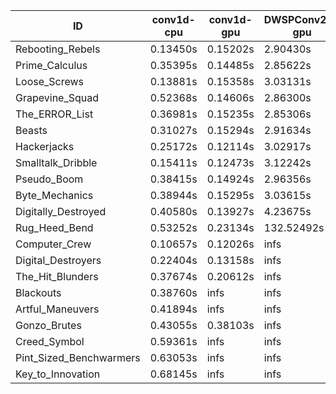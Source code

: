 |ID|conv1d-cpu|conv1d-gpu|DWSPConv2D-gpu|gemm-gpu|avg|
|-|-|-|-|-|-|
|Rebooting_Rebels|0.13450s|0.15202s|2.90430s|1.71604s|1.22672s|
|Prime_Calculus|0.35395s|0.14485s|2.85622s|1.69411s|1.26228s|
|Loose_Screws|0.13881s|0.15358s|3.03131s|1.78159s|1.27632s|
|Grapevine_Squad|0.52368s|0.14606s|2.86300s|1.75525s|1.32200s|
|The_ERROR_List|0.36981s|0.15235s|2.85306s|1.91283s|1.32201s|
|Beasts|0.31027s|0.15294s|2.91634s|1.92156s|1.32528s|
|Hackerjacks|0.25172s|0.12114s|3.02917s|1.90823s|1.32756s|
|Smalltalk_Dribble|0.15411s|0.12473s|3.12242s|1.95408s|1.33884s|
|Pseudo_Boom|0.38415s|0.14924s|2.96356s|1.93139s|1.35709s|
|Byte_Mechanics|0.38944s|0.15295s|3.03615s|1.96735s|1.38647s|
|Digitally_Destroyed|0.40580s|0.13927s|4.23675s|2.52837s|1.82755s|
|Rug_Heed_Bend|0.53252s|0.23134s|132.52492s|4.53251s|34.45532s|
|Computer_Crew|0.10657s|0.12026s|infs|4.53149s|infs|
|Digital_Destroyers|0.22404s|0.13158s|infs|1.91148s|infs|
|The_Hit_Blunders|0.37674s|0.20612s|infs|1.90991s|infs|
|Blackouts|0.38760s|infs|infs|1.79078s|infs|
|Artful_Maneuvers|0.41894s|infs|infs|4.54650s|infs|
|Gonzo_Brutes|0.43055s|0.38103s|infs|4.44834s|infs|
|Creed_Symbol|0.59361s|infs|infs|4.60368s|infs|
|Pint_Sized_Benchwarmers|0.63053s|infs|infs|4.65173s|infs|
|Key_to_Innovation|0.68145s|infs|infs|4.51663s|infs|
